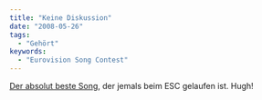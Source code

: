 ```yaml
---
title: "Keine Diskussion"
date: "2008-05-26"
tags:
  - "Gehört"
keywords:
  - "Eurovision Song Contest"
---
```


[Der absolut beste Song](https://www.youtube.com/watch?v=Vz58Hw9hldw), der jemals beim ESC gelaufen ist. Hugh!
